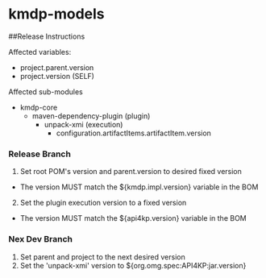 # kmdp-models
##Release Instructions

Affected variables:
* project.parent.version
* project.version (SELF)

Affected sub-modules
* kmdp-core
  * maven-dependency-plugin (plugin)
    * unpack-xmi (execution)
      * configuration.artifactItems.artifactItem.version
        

### Release Branch
1. Set root POM's version and parent.version to desired fixed version
  * The version MUST match the ${kmdp.impl.version} variable in the BOM
2. Set the plugin execution version to a fixed version
  * The version MUST match the ${api4kp.version} variable in the BOM

### Nex Dev Branch
1. Set parent and project to the next desired version
2. Set the 'unpack-xmi' version to ${org.omg.spec:API4KP:jar.version}